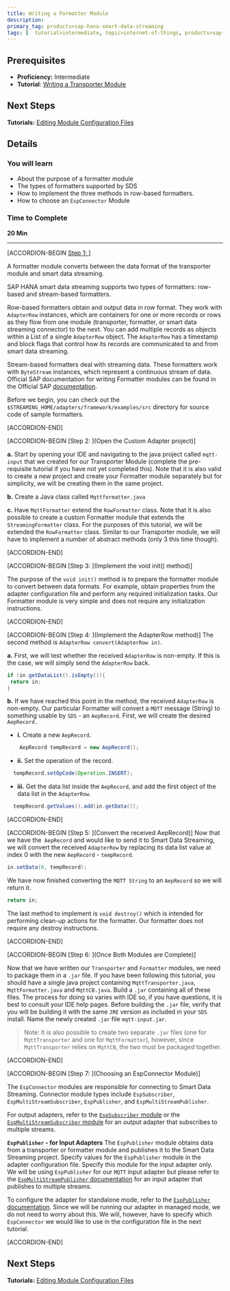 ```yaml
---
title: Writing a Formatter Module
description:
primary_tag: products>sap-hana-smart-data-streaming
tags: [  tutorial>intermediate, topic>internet-of-things, products>sap-hana-smart-data-streaming, products>sap-hana\,-express-edition   ]
---
```


## Prerequisites
 - **Proficiency:** Intermediate
 - **Tutorial**: [Writing a Transporter Module](https://www.sap.com)


## Next Steps
**Tutorials:** [Editing Module Configuration Files](https://www.sap.com)

## Details
### You will learn
 - About the purpose of a formatter module
 - The types of formatters supported by SDS
 - How to implement the three methods in row-based formatters.
 - How to choose an `EspConnector` Module
### Time to Complete
**20 Min**

---

[ACCORDION-BEGIN [Step 1: ](Introduction)]

A formatter module converts between the data format of the transporter module and smart data streaming.

SAP HANA smart data streaming supports two types of formatters: row-based and stream-based formatters.

Row-based formatters obtain and output data in row format. They work with `AdapterRow` instances, which are containers for one or more records or rows as they flow from one module (transporter, formatter, or smart data streaming connector) to the next. You can add multiple records as objects within a List of a single `AdapterRow` object. The `AdapterRow` has a timestamp and block flags that control how its records are communicated to and from smart data streaming.

Stream-based formatters deal with streaming data. These formatters work with `ByteStream` instances, which represent a continuous stream of data. Official SAP documentation for writing Formatter modules can be found in the Official SAP [documentation](https://help.sap.com/viewer/8280db55429040f8b665db30cf05a88e/2.0.01/en-US/e789b6606f0f10149915c3cb6a302153.html).

Before we begin, you can check out the `$STREAMING_HOME/adapters/framework/examples/src` directory for source code of sample formatters.



[ACCORDION-END]

[ACCORDION-BEGIN [Step 2: ](Open the Custom Adapter project)]

**a.** Start by opening your IDE and navigating to the java project called `mqtt-input` that we created for our Transporter Module (complete the pre-requisite tutorial if you have not yet completed this). Note that it is also valid to create a new project and create your Formatter module separately but for simplicity, we will be creating them in the same project.

**b.** Create a Java class called `Mqttformatter.java`

**c.** Have `MqttFormatter` extend the `RowFormatter` class. Note that it is also possible to create a custom Formatter module that extends the `StreamingFormatter` class. For the purposes of this tutorial, we will be extended the `RowFormatter` class. Similar to our Transporter module, we will have to implement a number of abstract methods (only 3 this time though).


[ACCORDION-END]

[ACCORDION-BEGIN [Step 3: ](Implement the void init() method)]

The purpose of the `void init()` method is to prepare the formatter module to convert between data formats. For example, obtain properties from the adapter configuration file and perform any required initialization tasks. Our Formatter module is very simple and does not require any initialization instructions.


[ACCORDION-END]

[ACCORDION-BEGIN [Step 4: ](Implement the AdapterRow method)]
The second method is `AdapterRow convert(AdapterRow in)`.

**a.** First, we will test whether the received `AdapterRow` is non-empty. If this is the case, we will simply send the `AdapterRow` back.

```java
if (in.getDataList().isEmpty()){
 return in;
}
```

**b.** If we have reached this point in the method, the received `AdapterRow` is non-empty. Our particular Formatter will convert a `MQTT` message (String) to something usable by `SDS` - an `AepRecord`. First, we will create the desired `AepRecord.`

 - **i.** Create a new `AepRecord`.
```java
    AepRecord tempRecord = new AepRecord();
```
 - **ii.** Set the operation of the record.
```java
  tempRecord.setOpCode(Operation.INSERT);
```
  - **iii.** Get the data list inside the `AepRecord`, and add the first object of the data list in the `AdapterRow`.
```java
  tempRecord.getValues().add(in.getData());
```

[ACCORDION-END]

[ACCORDION-BEGIN [Step 5: ](Convert the received AepRecord)]
Now that we have the` AepRecord` and would like to send it to Smart Data Streaming, we will convert the received `AdapterRow` by replacing its data list value at index 0 with the new
`AepRecord` - `tempRecord`.

```java
in.setData(0, tempRecord);
```

We have now finished converting the `MQTT String` to an `AepRecord` so we will return it.

```java
return in;
```

The last method to implement is `void destroy()` which is intended for performing clean-up actions for the formatter. Our formatter does not require any destroy instructions.

[ACCORDION-END]

[ACCORDION-BEGIN [Step 6: ](Once Both Modules are Complete)]

Now that we have written our `Transporter` and `Formatter` modules, we need to package them in a `.jar` file. If you have been following this tutorial, you should have a single java project containing `MqttTransporter.java`, `MqttFormatter.java` and `MqttCB.java`. Build a `.jar` containing all of these files. The process for doing so varies with IDE so, if you have questions, it is best to consult your IDE help pages. Before building the `.jar` file, verify that you will be building it with the same `JRE` version as included in your `SDS` install. Name the newly created `.jar` file `mqtt-input.jar`.

> Note: It is also possible to create two separate `.jar` files (one for `MqttTransporter` and one for `MqttFormatter`), however, since `MqttTransporter` relies on `MqttCB`, the two must be packaged together.


[ACCORDION-END]

[ACCORDION-BEGIN [Step 7: ](Choosing an EspConnector Module)]

The `EspConnector` modules are responsible for connecting to Smart Data Streaming. Connector module types include `EspSubscriber`, `EspMultiStreamSubscriber`, `EspPublisher`, and `EspMultiStreamPublisher`.

For output adapters, refer to the [`EspSubscriber` module](https://help.sap.com/viewer/8280db55429040f8b665db30cf05a88e/2.0.01/en-US/e789a6ef6f0f1014b1e1cea4b3addee8.html) or the [`EspMultiStreamSubscriber` module](https://help.sap.com/viewer/8280db55429040f8b665db30cf05a88e/2.0.01/en-US/e7855da66f0f1014a43ad7ab965faf16.html) for an
output adapter that subscribes to multiple streams.

**`EspPublisher` - for Input Adapters**
The `EspPublisher` module obtains data from a transporter or formatter module and publishes it to the Smart Data Streaming project. Specify values for the `EspPublisher` module in the adapter configuration file. Specify this module for the input adapter only. We will be using `EspPublisher` for our `MQTT` input adapter but please refer to the [`EspMultiStreamPublisher` documentation](https://help.sap.com/viewer/8280db55429040f8b665db30cf05a88e/2.0.01/en-US/e785596a6f0f1014b7feaa83516a2b58.html) for an input adapter that publishes to multiple streams.

To configure the adapter for standalone mode, refer to the [`EspPublisher` documentation](https://help.sap.com/viewer/8280db55429040f8b665db30cf05a88e/2.0.01/en-US/e789d78e6f0f101481a4c25c27b34613.html). Since we will be running our adapter in managed mode, we do not need to worry about this. We will, however, have to specify which `EspConnector` we would like to use in the configuration file in the next tutorial.

[ACCORDION-END]
## Next Steps
**Tutorials:** [Editing Module Configuration Files](https://www.sap.com)
